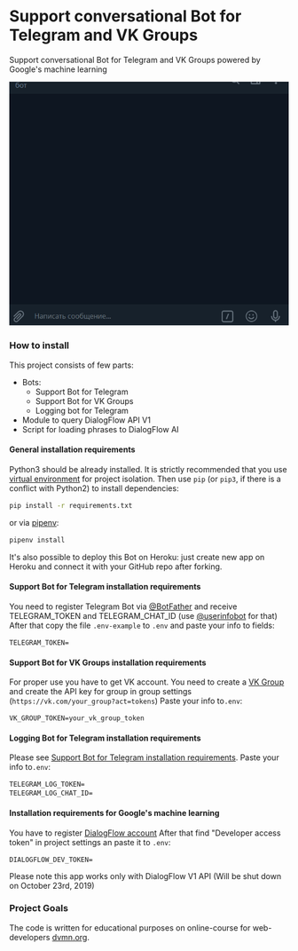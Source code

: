 # Support conversational Bot for Telegram and VK Groups

Support conversational Bot for Telegram and VK Groups powered by Google's machine learning

![Support conversational Bot for Telegram and VK Groups](gif/GIF.gif)


### How to install

This project consists of few parts:
- Bots:
    - Support Bot for Telegram
    - Support Bot for VK Groups
    - Logging bot for Telegram
- Module to query DialogFlow API V1
- Script for loading phrases to DialogFlow AI


#### General installation requirements
Python3 should be already installed. 
It is strictly recommended that you use [virtual environment](https://docs.python.org/3/library/venv.html) for project isolation. 
Then use `pip` (or `pip3`, if there is a conflict with Python2) to install dependencies:

```bash
pip install -r requirements.txt
```
or via [pipenv](https://docs.pipenv.org/en/latest/):

```bash
pipenv install
```


It's also possible to deploy this Bot on Heroku: just create new app on Heroku and connect it with your GitHub repo after forking. 


#### Support Bot for Telegram installation requirements
You need to register Telegram Bot via [@BotFather](https://telegram.me/botfather) and receive TELEGRAM_TOKEN and TELEGRAM_CHAT_ID (use [@userinfobot](https://telegram.me/userinfobot) for that)
After that copy the file `.env-example` to `.env` and paste your info to fields:
```dotenv
TELEGRAM_TOKEN=
```

#### Support Bot for VK Groups installation requirements
For proper use you have to get VK account. You need to create a [VK Group](https://vk.com/groups_create) and create the API key for group in group settings (`https://vk.com/your_group?act=tokens`) 
Paste your info to`.env`:
```dotenv
VK_GROUP_TOKEN=your_vk_group_token
```


#### Logging Bot for Telegram installation requirements
Please see [Support Bot for Telegram installation requirements](#support-bot-for-telegram-installation-requirements).
Paste your info to`.env`:
```dotenv
TELEGRAM_LOG_TOKEN=
TELEGRAM_LOG_CHAT_ID=
```

#### Installation requirements for Google's machine learning
You have to register [DialogFlow account](https://dialogflow.com/)
After that find "Developer access token" in project settings an paste it to `.env`:
```dotenv
DIALOGFLOW_DEV_TOKEN=
```
Please note this app works only with DialogFlow V1 API (Will be shut down on October 23rd, 2019)

### Project Goals

The code is written for educational purposes on online-course for web-developers [dvmn.org](https://dvmn.org/).